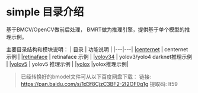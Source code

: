 # simple 目录介绍

基于BMCV/OpenCV做前后处理， BMRT做为推理引擎，提供基于单个模型的推理示例。

主要目录结构和模块说明：
| 目录 | 功能说明 |
|---|---|
|[centernet](./centernet) | centernet 示例 |
|[retinaface](./retinanet) | retinaface 示例 |
|[yolov34](./yolo4) | yolov3/yolo4 darknet推理示例 |
|[yolov5](./yolov5) | yolov5 推理示例 |
|[yolox](./yolox) |yolox推理示例|

> 已经转换好的bmodel文件可从以下百度网盘下载：
> 链接: https://pan.baidu.com/s/1d3f8CjzC3BF2-2I2OF0q1g 提取码: lt59 
